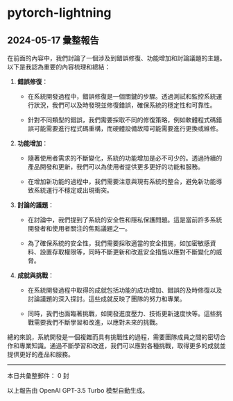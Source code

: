 # pytorch-lightning

## 2024-05-17 彙整報告

在前面的內容中，我們討論了一個涉及到錯誤修復、功能增加和討論議題的主題。以下是我認為重要的內容梳理和總結：



1. **錯誤修復**：

   - 在系統開發過程中，錯誤修復是一個關鍵的步驟。透過測試和監控系統運行狀況，我們可以及時發現並修復錯誤，確保系統的穩定性和可靠性。

   - 針對不同類型的錯誤，我們需要採取不同的修復策略，例如軟體程式碼錯誤可能需要進行程式碼重構，而硬體設備故障可能需要進行更換或維修。



2. **功能增加**：

   - 隨著使用者需求的不斷變化，系統的功能增加是必不可少的。透過持續的產品開發和更新，我們可以為使用者提供更多更好的功能和服務。

   - 在增加新功能的過程中，我們需要注意與現有系統的整合，避免新功能導致系統運行不穩定或出現衝突。



3. **討論的議題**：

   - 在討論中，我們提到了系統的安全性和隱私保護問題。這是當前許多系統開發者和使用者關注的焦點議題之一。

   - 為了確保系統的安全性，我們需要採取適當的安全措施，如加密敏感資料、設置存取權限等，同時不斷更新和改進安全措施以應對不斷變化的威脅。



4. **成就與挑戰**：

   - 在系統開發過程中取得的成就包括功能的成功增加、錯誤的及時修復以及討論議題的深入探討。這些成就反映了團隊的努力和專業。

   - 同時，我們也面臨著挑戰，如開發進度壓力、技術更新速度快等。這些挑戰需要我們不斷學習和改進，以應對未來的挑戰。



總的來說，系統開發是一個複雜而具有挑戰性的過程，需要團隊成員之間的密切合作和專業知識。通過不斷學習和改進，我們可以應對各種挑戰，取得更多的成就並提供更好的產品和服務。



---



本日共彙整郵件： 0 封



以上報告由 OpenAI GPT-3.5 Turbo 模型自動生成。